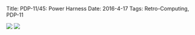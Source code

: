 Title: PDP-11/45: Power Harness
Date: 2016-4-17
Tags: Retro-Computing, PDP-11

[<img class='image-process-thumb' src='/images/pdp11/harness-parts.jpg'/>]({filename}/images/pdp11/harness-parts.jpg)
[<img class='image-process-thumb' src='/images/pdp11/harness-bench.jpg'/>]({filename}/images/pdp11/harness-bench.jpg)
